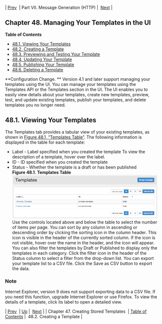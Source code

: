 | [Prev](stored_template)  | Part VII. Message Generation (HTTP) |  [Next](web-ui.templates.create) |
## Chapter 48. Managing Your Templates in the UI
**Table of Contents**

* [48.1\. Viewing Your Templates](web-ui.templates#web-ui.templates.view)
* [48.2\. Creating a Template](web-ui.templates.create)
* [48.3\. Previewing and Testing Your Template](web-ui.templates.preview)
* [48.4\. Updating Your Template](web-ui.update.template)
* [48.5\. Publishing Your Template](web-ui.templates.publish)
* [48.6\. Deleting a Template](web-ui.templates.delete)

<a class="indexterm" name="idp4664224"></a>
**Configuration Change. ** Version 4.1 and later support managing your templates using the UI.
You can manage your templates using the Templates API or the Templates section in the UI. The UI enables you to easily view details about your templates, create new templates, preview, test, and update existing templates, publish your templates, and delete templates you no longer need.
## 48.1. Viewing Your Templates
The Templates tab provides a tabular view of your existing templates, as shown in [Figure 48.1, “Templates Table”](web-ui.templates#figure_templates_list "Figure 48.1. Templates Table"). The following information is displayed in the table for each template:
*   Label - Label specified when you created the template
    To view the description of a template, hover over the label.
*   ID - ID specified when you created the template
*   Status - Whether the template is a draft or has been published
<a name="figure_templates_list"></a>
**Figure 48.1. Templates Table**
![Templates Table](images/templates_list.png)
Use the controls located above and below the table to select the number of items per page. You can sort by any column in ascending or descending order by clicking the sorting icon in the column header. This icon is visible in the header of the currently sorted column. If the icon is not visible, hover over the name in the header, and the icon will appear. You can also filter the templates by Draft or Published to display only the templates in each category. Click the filter icon in the header of the Status column to select a filter from the drop-down list.
You can export your template list to a CSV file. Click the Save as CSV button to export the data.
### Note
Internet Explorer, version 9 does not support exporting data to a CSV file. If you need this function, upgrade Internet Explorer or use Firefox.
To view the details of a template, click its label to open a detailed view.

| [Prev](stored_template)  | [Up](p.http_rest) |  [Next](web-ui.templates.create) |
| Chapter 47. Creating Stored Templates  | [Table of Contents](index) |  48.2. Creating a Template |
